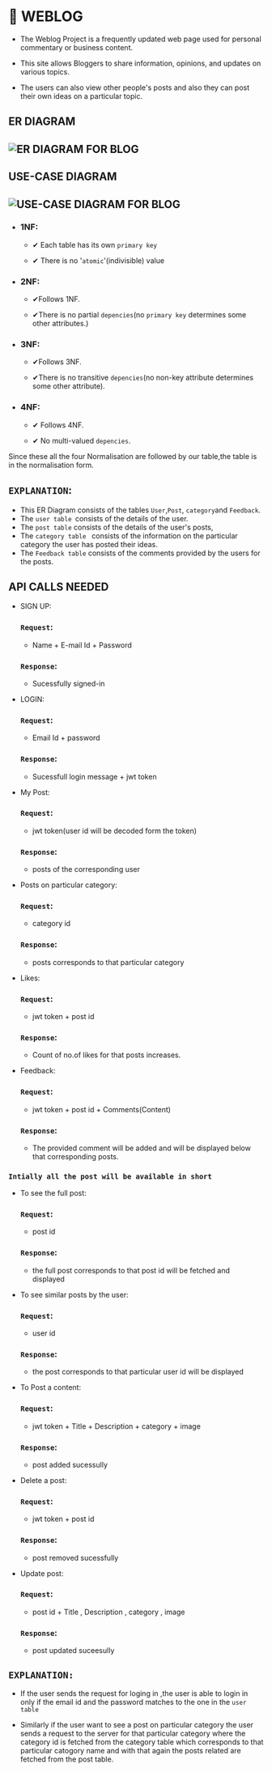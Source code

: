 # 🎯 WEBLOG
- The Weblog Project is a frequently updated web page used for personal commentary or business content.

- This site allows Bloggers to share information, opinions, and updates on various topics.

- The users can also view  other people's posts and also they can post their own ideas on a particular topic.

## ER DIAGRAM
## ![ER DIAGRAM FOR BLOG](Visual_Assets/Blog_ERdiagram.png)

## USE-CASE DIAGRAM
## ![USE-CASE DIAGRAM FOR BLOG](Visual_Assets/Blog-Usecase.png)

- ### 1NF:
    - ✔ Each table has its own `primary key`

    - ✔ There is no '`atomic`'(indivisible) value

- ### 2NF:
    - ✔Follows 1NF.

    - ✔There is no partial `depencies`(no `primary key` determines some other attributes.)

- ### 3NF:
    - ✔Follows 3NF.

    - ✔There is no transitive `depencies`(no non-key attribute determines some other attribute).

- ### 4NF:
    - ✔ Follows 4NF.

    - ✔ No multi-valued `depencies`.

Since these all the four Normalisation are followed by our table,the table is in the normalisation form.

## `EXPLANATION`:
- This ER Diagram consists of the tables `User`,`Post`, `category`and `Feedback`.
- The `user table `consists of the details of the user.
- The `post table` consists of the details of the user's posts,
- The `category table ` consists of the information on the particular category the user has posted their ideas.
- The `Feedback table` consists of the comments provided by the users for the posts.

## API CALLS NEEDED
- SIGN UP:
    ### `Request`:

    - Name +  E-mail Id +  Password

    ### `Response`:
    - Sucessfully signed-in 

- LOGIN:
    ### `Request`:
   - Email Id + password
   ### `Response`:
    - Sucessfull login message + jwt token

- My Post:
     ### `Request`:
    - jwt token(user id will be decoded form the token)
     ### `Response`:
    - posts of the corresponding user 

- Posts on particular category:
     ### `Request`:
    - category id
     ### `Response`:
     - posts corresponds to that particular category

- Likes:
    ### `Request`:
    - jwt token + post id
    ### `Response`:
     - Count of no.of likes for that posts increases.

- Feedback:
     ### `Request`:

    - jwt token + post id + Comments(Content)
    ### `Response`:
    - The provided comment will be added and will be displayed below that corresponding posts.

    

 ### `Intially all the post will be available in short`

- To see the full post:
     ### `Request`:
     - post id 
     ### `Response`:
    - the full post corresponds to that post id  will be fetched and displayed

- To see similar posts by the user:
     ### `Request`:
     - user id
     ### `Response`:
     - the post corresponds to that particular user id will be displayed 

- To Post a content:
    ### `Request`:

     - jwt token + Title + Description + category + image
     ### `Response`:
     - post added sucessully 

- Delete a post: 
    ### `Request`:
    - jwt token + post id
    ### `Response`:
    - post removed sucessfully

- Update post:
     ### `Request`:

	- post id + Title , Description , category , image
     ### `Response`:
    - post updated suceesully  


## `EXPLANATION:`

- If the user sends the request for loging in ,the user is able to login in only if the email id and the password matches to the one in the `user table `

- Similarly if the user want to see a post on particular category the user sends a request to the server for that particular category where the category id is fetched from the category table which corresponds to that particular catogory name and with that again the posts related are fetched from the post table.
